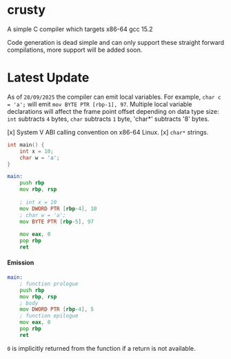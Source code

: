 # crusty
A simple C compiler which targets x86-64 gcc 15.2

Code generation is dead simple and can only support these straight forward compilations, more support will be added soon.

# Latest Update
As of `28/09/2025` the compiler can emit local variables.
For example, `char c = 'a';` will emit `mov BYTE PTR [rbp-1], 97`.
Multiple local variable declarations will affect the frame point offset depending on
data type size: `int` subtracts `4` bytes, `char` subtracts `1` byte, 'char*' subtracts '8' bytes.

[x] System V ABI calling convention on x86-64 Linux.
[x] `char*` strings.

```c
int main() {
    int x = 10;
    char w = 'a';
}
```

```asm
main:
    push rbp
    mov rbp, rsp
    
    ; int x = 10
    mov DWORD PTR [rbp-4], 10
    ; char w = 'a';
    mov BYTE PTR [rbp-5], 97
    
    mov eax, 0
    pop rbp
    ret
```

#### Emission
```asm
main:
    ; function prologue
    push rbp
    mov rbp, rsp
    ; body
    mov DWORD PTR [rbp-4], 5
    ; function epilogue
    mov eax, 0
    pop rbp
    ret
```

`0` is implicitly returned from the function if a return is not available.